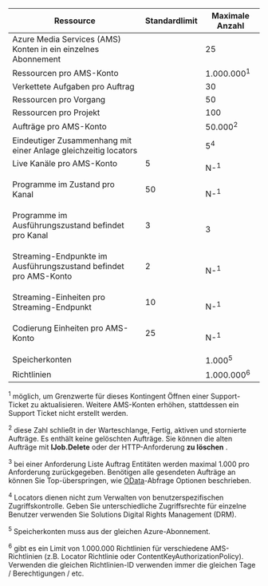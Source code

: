 Ressource|Standardlimit|Maximale Anzahl
---|---|---
Azure Media Services (AMS) Konten in ein einzelnes Abonnement||25
Ressourcen pro AMS-Konto||1.000.000<sup>1</sup>
Verkettete Aufgaben pro Auftrag||30
Ressourcen pro Vorgang||50
Ressourcen pro Projekt||100
Aufträge pro AMS-Konto ||50.000<sup>2</sup>
Eindeutiger Zusammenhang mit einer Anlage gleichzeitig locators||5<sup>4</sup>
Live Kanäle pro AMS-Konto </p></td>|5</p></td>|N-<sup>1</sup>
Programme im Zustand pro Kanal </p></td>|50</p></td>|N-<sup>1</sup>
Programme im Ausführungszustand befindet pro Kanal </p></td>|3</p></td>|3
Streaming-Endpunkte im Ausführungszustand befindet pro AMS-Konto</p></td>|2</p></td>|N-<sup>1</sup>
Streaming-Einheiten pro Streaming-Endpunkt </p></td>|10 </p></td>|N-<sup>1</sup>
Codierung Einheiten pro AMS-Konto </p></td>|25</p></td>|N-<sup>1</sup>
Speicherkonten | |1.000<sup>5</sup>
Richtlinien || 1.000.000<sup>6</sup>

<sup>1</sup> möglich, um Grenzwerte für dieses Kontingent Öffnen einer Support-Ticket zu aktualisieren. Weitere AMS-Konten erhöhen, stattdessen ein Support Ticket nicht erstellt werden.

<sup>2</sup> diese Zahl schließt in der Warteschlange, Fertig, aktiven und stornierte Aufträge. Es enthält keine gelöschten Aufträge. Sie können die alten Aufträge mit **IJob.Delete** oder der HTTP-Anforderung **zu löschen** .

<sup>3</sup> bei einer Anforderung Liste Auftrag Entitäten werden maximal 1.000 pro Anforderung zurückgegeben. Benötigen alle gesendeten Aufträge an können Sie Top-überspringen, wie [OData](http://msdn.microsoft.com/library/gg309461.aspx)-Abfrage Optionen beschrieben.

<sup>4</sup> Locators dienen nicht zum Verwalten von benutzerspezifischen Zugriffskontrolle. Geben Sie unterschiedliche Zugriffsrechte für einzelne Benutzer verwenden Sie Solutions Digital Rights Management (DRM).

<sup>5</sup> Speicherkonten muss aus der gleichen Azure-Abonnement.

<sup>6</sup> gibt es ein Limit von 1.000.000 Richtlinien für verschiedene AMS-Richtlinien (z.B. Locator Richtlinie oder ContentKeyAuthorizationPolicy). Verwenden die gleichen Richtlinien-ID verwenden immer die gleichen Tage / Berechtigungen / etc.

